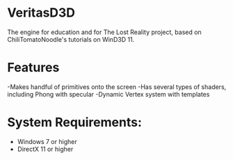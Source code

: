 # VeritasD3D
The engine for education and for The Lost Reality project, based on 
ChiliTomatoNoodle's tutorials on WinD3D 11.

# Features
-Makes handful of primitives onto the screen
-Has several types of shaders, including Phong with specular
-Dynamic Vertex system with templates

# System Requirements:
- Windows 7 or higher
- DirectX 11 or higher
